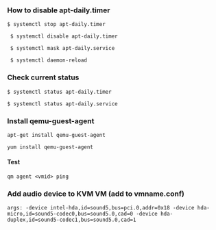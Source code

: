 ### How to disable apt-daily.timer

` $ systemctl stop apt-daily.timer `

`  $ systemctl disable apt-daily.timer `

`  $ systemctl mask apt-daily.service `

`  $ systemctl daemon-reload `
   
### Check current status

` $ systemctl status apt-daily.timer `

` $ systemctl status apt-daily.service `

### Install  qemu-guest-agent

` apt-get install qemu-guest-agent `

` yum install qemu-guest-agent `

#### Test
` qm agent <vmid> ping ` 
### Add audio device to KVM VM (add to vmname.conf)
` args: -device intel-hda,id=sound5,bus=pci.0,addr=0x18 -device hda-micro,id=sound5-codec0,bus=sound5.0,cad=0 -device hda-duplex,id=sound5-codec1,bus=sound5.0,cad=1  `
